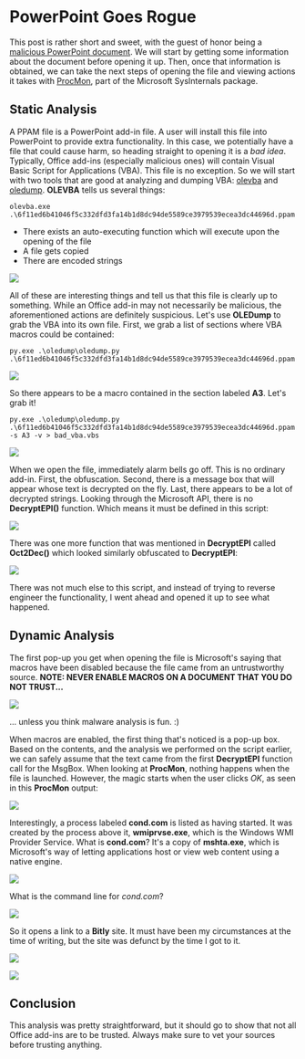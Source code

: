 # PowerPoint Goes Rogue

This post is rather short and sweet, with the guest of honor being a [malicious PowerPoint document](https://bazaar.abuse.ch/sample/6f11ed6b41046f5c332dfd3fa14b1d8dc94de5589ce3979539ecea3dc44696d2/). We will start by getting some information about the document before opening it up. Then, once that information is obtained, we can take the next steps of opening the file and viewing actions it takes with [ProcMon](https://docs.microsoft.com/en-us/sysinternals/downloads/procmon), part of the Microsoft SysInternals package.

## Static Analysis

A PPAM file is a PowerPoint add-in file. A user will install this file into PowerPoint to provide extra functionality. In this case, we potentially have a file that could cause harm, so heading straight to opening it is a *bad idea*. Typically, Office add-ins (especially malicious ones) will contain Visual Basic Script for Applications (VBA). This file is no exception. So we will start with two tools that are good at analyzing and dumping VBA: [olevba](https://github.com/decalage2/oletools/wiki/olevba) and [oledump](https://blog.didierstevens.com/programs/oledump-py/). **OLEVBA** tells us several things:

`olevba.exe .\6f11ed6b41046f5c332dfd3fa14b1d8dc94de5589ce3979539ecea3dc44696d.ppam` 

- There exists an auto-executing function which will execute upon the opening of the file
- A file gets copied
- There are encoded strings

![](/assets/images/powerpnt_addin_20220306/step1.png)

All of these are interesting things and tell us that this file is clearly up to something. While an Office add-in may not necessarily be malicious, the aforementioned actions are definitely suspicious. Let's use **OLEDump** to grab the VBA into its own file. First, we grab a list of sections where VBA macros could be contained:

`py.exe .\oledump\oledump.py .\6f11ed6b41046f5c332dfd3fa14b1d8dc94de5589ce3979539ecea3dc44696d.ppam`

![](/assets/images/powerpnt_addin_20220306/step2.png)

So there appears to be a macro contained in the section labeled **A3**. Let's grab it!

`py.exe .\oledump\oledump.py .\6f11ed6b41046f5c332dfd3fa14b1d8dc94de5589ce3979539ecea3dc44696d.ppam -s A3 -v > bad_vba.vbs`

![](/assets/images/powerpnt_addin_20220306/step3.png)

When we open the file, immediately alarm bells go off. This is no ordinary add-in. First, the obfuscation. Second, there is a message box that will appear whose text is decrypted on the fly. Last, there appears to be a lot of decrypted strings. Looking through the Microsoft API, there is no **DecryptEPI()** function. Which means it must be defined in this script:

![](/assets/images/powerpnt_addin_20220306/step4.png)

There was one more function that was mentioned in **DecryptEPI** called **Oct2Dec()** which looked similarly obfuscated to **DecryptEPI**:

![](/assets/images/powerpnt_addin_20220306/step5.png)

There was not much else to this script, and instead of trying to reverse engineer the functionality, I went ahead and opened it up to see what happened.

## Dynamic Analysis

The first pop-up you get when opening the file is Microsoft's saying that macros have been disabled because the file came from an untrustworthy source. **NOTE: NEVER ENABLE MACROS ON A DOCUMENT THAT YOU DO NOT TRUST...**

![](/assets/images/powerpnt_addin_20220306/step6.png)

... unless you think malware analysis is fun. :)

When macros are enabled, the first thing that's noticed is a pop-up box. Based on the contents, and the analysis we performed on the script earlier, we can safely assume that the text came from the first **DecryptEPI** function call for the MsgBox. When looking at **ProcMon**, nothing happens when the file is launched. However, the magic starts when the user clicks *OK*, as seen in this **ProcMon** output:

![](/assets/images/powerpnt_addin_20220306/step7.png)

Interestingly, a process labeled **cond.com** is listed as having started. It was created by the process above it, **wmiprvse.exe**, which is the Windows WMI Provider Service. What is **cond.com**? It's a copy of **mshta.exe**, which is Microsoft's way of letting applications host or view web content using a native engine. 

![](/assets/images/powerpnt_addin_20220306/step8.png)

What is the command line for *cond.com*? 

![](/assets/images/powerpnt_addin_20220306/step9.png)

So it opens a link to a **Bitly** site. It must have been my circumstances at the time of writing, but the site was defunct by the time I got to it.

![](/assets/images/powerpnt_addin_20220306/step10.png)

![](/assets/images/powerpnt_addin_20220306/step11.png)

## Conclusion

This analysis was pretty straightforward, but it should go to show that not all Office add-ins are to be trusted. Always make sure to vet your sources before trusting anything.